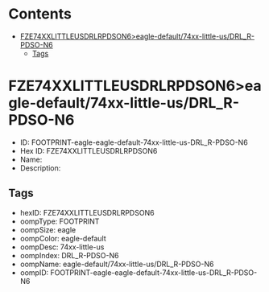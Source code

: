 



Contents
========

* [FZE74XXLITTLEUSDRLRPDSON6>eagle-default/74xx-little-us/DRL_R-PDSO-N6](#fze74xxlittleusdrlrpdson6eagle-default74xx-little-usdrl_r-pdso-n6)
	* [Tags](#tags)

# FZE74XXLITTLEUSDRLRPDSON6>eagle-default/74xx-little-us/DRL_R-PDSO-N6

- ID: FOOTPRINT-eagle-eagle-default-74xx-little-us-DRL_R-PDSO-N6
- Hex ID: FZE74XXLITTLEUSDRLRPDSON6
- Name: 
- Description: 

## Tags

- hexID: FZE74XXLITTLEUSDRLRPDSON6
- oompType: FOOTPRINT
- oompSize: eagle
- oompColor: eagle-default
- oompDesc: 74xx-little-us
- oompIndex: DRL_R-PDSO-N6
- oompName: eagle-default/74xx-little-us/DRL_R-PDSO-N6
- oompID: FOOTPRINT-eagle-eagle-default-74xx-little-us-DRL_R-PDSO-N6
